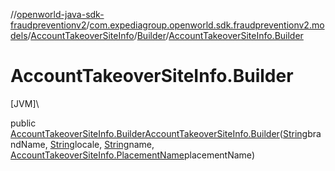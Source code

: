 //[openworld-java-sdk-fraudpreventionv2](../../../../index.md)/[com.expediagroup.openworld.sdk.fraudpreventionv2.models](../../index.md)/[AccountTakeoverSiteInfo](../index.md)/[Builder](index.md)/[AccountTakeoverSiteInfo.Builder](-account-takeover-site-info.-builder.md)

# AccountTakeoverSiteInfo.Builder

[JVM]\

public [AccountTakeoverSiteInfo.Builder](index.md)[AccountTakeoverSiteInfo.Builder](-account-takeover-site-info.-builder.md)([String](https://docs.oracle.com/javase/8/docs/api/java/lang/String.html)brandName, [String](https://docs.oracle.com/javase/8/docs/api/java/lang/String.html)locale, [String](https://docs.oracle.com/javase/8/docs/api/java/lang/String.html)name, [AccountTakeoverSiteInfo.PlacementName](../-placement-name/index.md)placementName)
